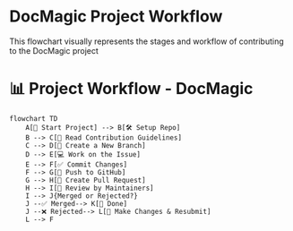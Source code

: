 # DocMagic Project Workflow

This flowchart visually represents the stages and workflow of contributing to the DocMagic project

# 📊 Project Workflow - DocMagic

```mermaid
flowchart TD
    A[📂 Start Project] --> B[🛠️ Setup Repo]
    B --> C[📑 Read Contribution Guidelines]
    C --> D[🌱 Create a New Branch]
    D --> E[💻 Work on the Issue]
    E --> F[✅ Commit Changes]
    F --> G[🚀 Push to GitHub]
    G --> H[🔁 Create Pull Request]
    H --> I[👀 Review by Maintainers]
    I --> J{Merged or Rejected?}
    J --✅ Merged--> K[🎉 Done]
    J --❌ Rejected--> L[🔁 Make Changes & Resubmit]
    L --> F
